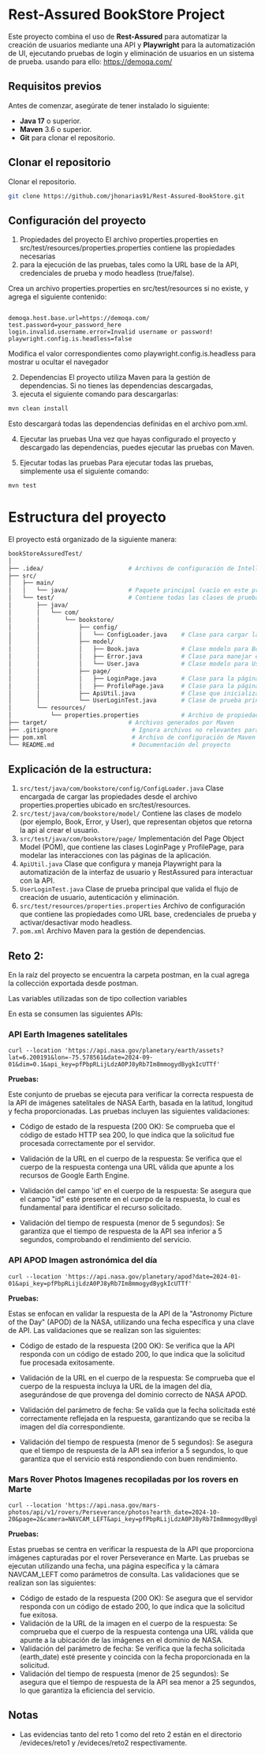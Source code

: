 # Rest-Assured BookStore Project

Este proyecto combina el uso de **Rest-Assured** para automatizar la creación de usuarios mediante una API y **Playwright**
para la automatización de UI, ejecutando pruebas de login y eliminación de usuarios en un sistema de prueba. usando para ello: https://demoqa.com/

## Requisitos previos

Antes de comenzar, asegúrate de tener instalado lo siguiente:

- **Java 17** o superior.
- **Maven** 3.6 o superior.
- **Git** para clonar el repositorio.

## Clonar el repositorio

Clonar el repositorio.

```bash
git clone https://github.com/jhonarias91/Rest-Assured-BookStore.git
```

## Configuración del proyecto

1. Propiedades del proyecto
   El archivo properties.properties en src/test/resources/properties.properties contiene las propiedades necesarias 
2. para la ejecución de las pruebas, tales como la URL base de la API, credenciales de prueba y modo headless (true/false).

Crea un archivo properties.properties en src/test/resources si no existe, y agrega el siguiente contenido:
```properties

demoqa.host.base.url=https://demoqa.com/
test.password=your_password_here
login.invalid.username.error=Invalid username or password!
playwright.config.is.headless=false
```
Modifica el valor correspondientes como playwright.config.is.headless para mostrar u ocultar el navegador

2. Dependencias
   El proyecto utiliza Maven para la gestión de dependencias. Si no tienes las dependencias descargadas, 
3. ejecuta el siguiente comando para descargarlas:

```bash
mvn clean install
```
Esto descargará todas las dependencias definidas en el archivo pom.xml.

4. Ejecutar las pruebas
Una vez que hayas configurado el proyecto y descargado las dependencias, puedes ejecutar las pruebas con Maven.


1. Ejecutar todas las pruebas
   Para ejecutar todas las pruebas, simplemente usa el siguiente comando:

```bash
mvn test
```

# Estructura del proyecto
El proyecto está organizado de la siguiente manera:

```bash
bookStoreAssuredTest/
│
├── .idea/                        # Archivos de configuración de IntelliJ IDEA
├── src/
│   ├── main/
│   │   └── java/                 # Paquete principal (vacío en este proyecto)
│   └── test/                     # Contiene todas las clases de prueba
│       ├── java/
│       │   └── com/
│       │       └── bookstore/
│       │           ├── config/
│       │           │   └── ConfigLoader.java    # Clase para cargar las propiedades del archivo config
│       │           ├── model/
│       │           │   ├── Book.java            # Clase modelo para Book
│       │           │   ├── Error.java           # Clase para manejar errores
│       │           │   └── User.java            # Clase modelo para User
│       │           ├── page/
│       │           │   ├── LoginPage.java       # Clase para la página de login (Page Object Model)
│       │           │   ├── ProfilePage.java     # Clase para la página de perfil
│       │           ├── ApiUtil.java             # Clase que inicializa Playwright y maneja RestAssured
│       │           └── UserLoginTest.java       # Clase de prueba principal que valida login y eliminación de usuario
│       └── resources/
│           └── properties.properties            # Archivo de propiedades para configurar el proyecto
├── target/                       # Archivos generados por Maven
├── .gitignore                     # Ignora archivos no relevantes para el control de versiones
├── pom.xml                        # Archivo de configuración de Maven
└── README.md                      # Documentación del proyecto
```

## Explicación de la estructura:

1. ```src/test/java/com/bookstore/config/ConfigLoader.java``` Clase encargada de cargar las propiedades desde el archivo properties.properties ubicado en src/test/resources.
2. ```src/test/java/com/bookstore/model/``` Contiene las clases de modelo (por ejemplo, Book, Error, y User), que representan objetos que retorna la api al crear el usuario.
3. ```src/test/java/com/bookstore/page/``` Implementación del Page Object Model (POM), que contiene las clases LoginPage y ProfilePage, para modelar las interacciones con las páginas de la aplicación.
4. ```ApiUtil.java``` Clase que configura y maneja Playwright para la automatización de la interfaz de usuario y RestAssured para interactuar con la API.
5. ```UserLoginTest.java``` Clase de prueba principal que valida el flujo de creación de usuario, autenticación y eliminación.
6. ```src/test/resources/properties.properties``` Archivo de configuración que contiene las propiedades como URL base, credenciales de prueba y activar/desactivar modo headless.
7. ```pom.xml``` Archivo Maven para la gestión de dependencias.

## Reto 2:
En la raíz del proyecto se encuentra la carpeta postman, en la cual agrega la collección exportada desde postman.

Las variables utilizadas son de tipo collection variables

En esta se consumen las siguientes APIs:

### **API Earth** Imagenes satelitales
```bathc
curl --location 'https://api.nasa.gov/planetary/earth/assets?lat=6.200191&lon=-75.578561&date=2024-09-01&dim=0.1&api_key=pfPbpRLijLdzA0PJ8yRb7Im8mmogydBygkIcUTTf' 
```
**Pruebas:**

Este conjunto de pruebas se ejecuta para verificar la correcta respuesta de la API de imágenes satelitales de NASA Earth, basada en la latitud, longitud y fecha proporcionadas. Las pruebas incluyen las siguientes validaciones:

- Código de estado de la respuesta (200 OK):
    Se comprueba que el código de estado HTTP sea 200, lo que indica que la solicitud fue procesada correctamente por el servidor.
    
- Validación de la URL en el cuerpo de la respuesta:
    Se verifica que el cuerpo de la respuesta contenga una URL válida que apunte a los recursos de Google Earth Engine.
  
- Validación del campo 'id' en el cuerpo de la respuesta:
    Se asegura que el campo "id" esté presente en el cuerpo de la respuesta, lo cual es fundamental para identificar el recurso solicitado.
    
- Validación del tiempo de respuesta (menor de 5 segundos):
    Se garantiza que el tiempo de respuesta de la API sea inferior a 5 segundos, comprobando el rendimiento del servicio.


### **API APOD** Imagen astronómica del día
```bathc
curl --location 'https://api.nasa.gov/planetary/apod?date=2024-01-01&api_key=pfPbpRLijLdzA0PJ8yRb7Im8mmogydBygkIcUTTf' 
```

**Pruebas:**

Estas se enfocan en validar la respuesta de la API de la "Astronomy Picture of the Day" (APOD) de la NASA, utilizando una fecha específica y una clave de API. Las validaciones que se realizan son las siguientes:

- Código de estado de la respuesta (200 OK):
    Se verifica que la API responda con un código de estado 200, lo que indica que la solicitud fue procesada exitosamente.
- Validación de la URL en el cuerpo de la respuesta:
    Se comprueba que el cuerpo de la respuesta incluya la URL de la imagen del día, asegurándose de que provenga del dominio correcto de NASA APOD.
    
- Validación del parámetro de fecha:
    Se valida que la fecha solicitada esté correctamente reflejada en la respuesta, garantizando que se reciba la imagen del día correspondiente.

- Validación del tiempo de respuesta (menor de 5 segundos):
    Se asegura que el tiempo de respuesta de la API sea inferior a 5 segundos, lo que garantiza que el servicio está respondiendo con buen rendimiento.

### **Mars Rover Photos** Imagenes recopiladas por los rovers en Marte
```bathc
curl --location 'https://api.nasa.gov/mars-photos/api/v1/rovers/Perseverance/photos?earth_date=2024-10-20&page=2&camera=NAVCAM_LEFT&api_key=pfPbpRLijLdzA0PJ8yRb7Im8mmogydBygkIcUTTf' 
```

**Pruebas:**

Estas pruebas se centra en verificar la respuesta de la API que proporciona imágenes capturadas por el rover Perseverance en Marte. 
Las pruebas se ejecutan utilizando una fecha, una página específica y la cámara NAVCAM_LEFT como parámetros de consulta. Las validaciones que se realizan son las siguientes:

- Código de estado de la respuesta (200 OK):
    Se asegura que el servidor responda con un código de estado 200, lo que indica que la solicitud fue exitosa.
- Validación de la URL de la imagen en el cuerpo de la respuesta:
    Se comprueba que el cuerpo de la respuesta contenga una URL válida que apunte a la ubicación de las imágenes en el dominio de NASA.
- Validación del parámetro de fecha:
    Se verifica que la fecha solicitada (earth_date) esté presente y coincida con la fecha proporcionada en la solicitud.
- Validación del tiempo de respuesta (menor de 25 segundos):
  Se asegura que el tiempo de respuesta de la API sea menor a 25 segundos, lo que garantiza la eficiencia del servicio.


## Notas
- Las evidencias tanto del reto 1 como del reto 2 están en el directorio /evideces/reto1 y /evideces/reto2 respectivamente.